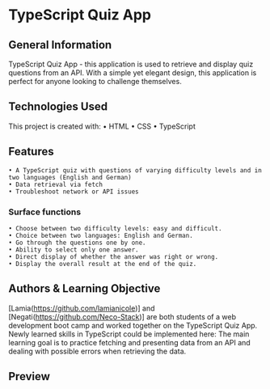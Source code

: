 # TypeScript Quiz App #
## General Information ##
TypeScript Quiz App - this application is used to retrieve and display quiz questions from an API. With a simple yet elegant design, this application is perfect for anyone looking to challenge themselves.

## Technologies Used ##
This project is created with:
	• HTML
	• CSS
	• TypeScript

## Features ##
	• A TypeScript quiz with questions of varying difficulty levels and in two languages ​​(English and German)
	• Data retrieval via fetch
	• Troubleshoot network or API issues

### Surface functions ###
	• Choose between two difficulty levels: easy and difficult.
	• Choice between two languages: English and German.
	• Go through the questions one by one.
	• Ability to select only one answer.
	• Direct display of whether the answer was right or wrong.
	• Display the overall result at the end of the quiz.

## Authors & Learning Objective ## 
[Lamia(https://github.com/lamianicole)] and [Negati(https://github.com/Neco-Stack)] are both students of a web development boot camp and worked together on the TypeScript Quiz App. Newly learned skills in TypeScript could be implemented here: The main learning goal is to practice fetching and presenting data from an API and dealing with possible errors when retrieving the data. 

## Preview ##
<!-- ![screenshot](.assets/img) -->



